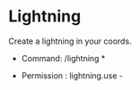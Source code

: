 # Lightning
Create a lightning in your coords.

* Command: /lightning *
- Permission : lightning.use -
